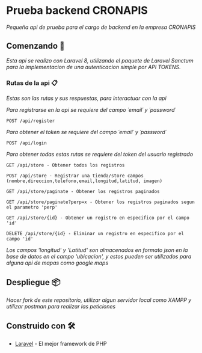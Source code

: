 # Prueba backend CRONAPIS

_Pequeña api de prueba para el cargo de backend en la empresa CRONAPIS_

## Comenzando 🚀

_Esta api se realizo con Laravel 8, utilizando el paquete de Laravel Sanctum para la implementacion de una autenticacion simple por API TOKENS._


### Rutas de la api 📋

_Estas son las rutas y sus respuestas, para interactuar con la api_


_Para registrarse en la api se requiere del campo ´email´ y ´password´_

```
POST /api/register
```

_Para obtener el token se requiere del campo ´email´ y ´password´_

```
POST /api/login
```

_Para obtener todas estas rutas se requiere del token del usuario registrado_

```
GET /api/store - Obtener todos los registros
```
```
POST /api/store - Registrar una tienda/store campos (nombre,direccion,telefono,email,longitud,latitud, imagen)
```
```
GET /api/store/paginate - Obtener los registros paginados
```
```
GET /api/store/paginate?perp=x - Obtener los registros paginados segun el parametro 'perp'
``` 
```
GET /api/store/{id} - Obtener un registro en especifico por el campo 'id'
```
``` 
DELETE /api/store/{id} - Eliminar un registro en especifico por el campo 'id'
``` 

_Los campos 'longitud' y  'Latitud' son almacenados en formato json en la base de datos en el campo 'ubicacion', y estos pueden ser utilizados para alguna api de mapas como google maps_

## Despliegue 📦

_Hacer fork de este repositorio, utilizar algun servidor local como XAMPP y utilizar postman para realizar las peticiones_

## Construido con 🛠️


* [Laravel](https://laravel.com/docs/8.x/) - El mejor framework de PHP
